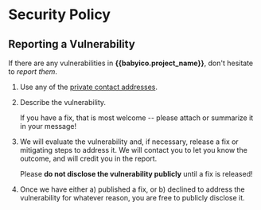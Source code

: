 # Security Policy

## Reporting a Vulnerability

If there are any vulnerabilities in **{{babyico.project_name}}**, don't hesitate to _report them_.

1. Use any of the [private contact addresses](https://github.com/{{babyico.github_username}}/{{babyico.repo_slug}}#support).
2. Describe the vulnerability.

   If you have a fix, that is most welcome -- please attach or summarize it in your message!

3. We will evaluate the vulnerability and, if necessary, release a fix or mitigating steps to address it. We will contact you to let you know the outcome, and will credit you in the report.

   Please **do not disclose the vulnerability publicly** until a fix is released!

4. Once we have either a) published a fix, or b) declined to address the vulnerability for whatever reason, you are free to publicly disclose it.
